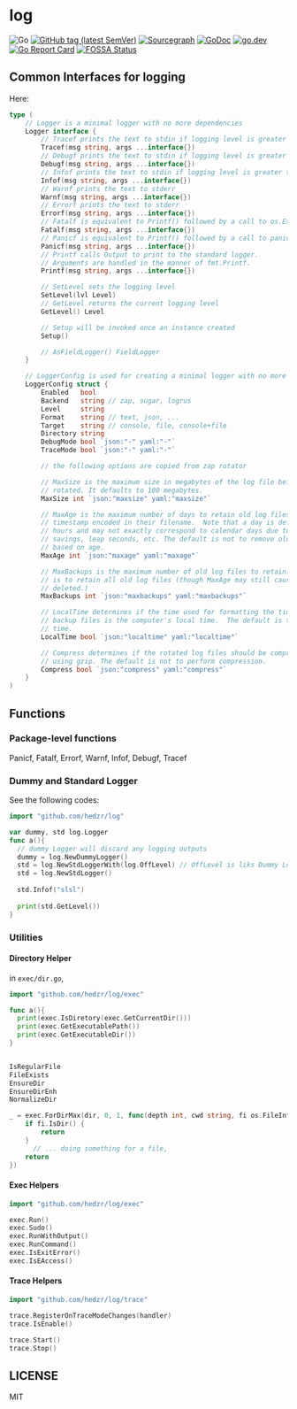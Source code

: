 # log


<!-- ![Build Status](https://travis-ci.org/hedzr/log.svg?branch=master)](https://travis-ci.org/hedzr/log) -->
![Go](https://github.com/hedzr/log/workflows/Go/badge.svg)
[![GitHub tag (latest SemVer)](https://img.shields.io/github/tag/hedzr/log.svg?label=release)](https://github.com/hedzr/log/releases)
[![Sourcegraph](https://sourcegraph.com/github.com/hedzr/log/-/badge.svg)](https://sourcegraph.com/github.com/hedzr/log?badge)
[![GoDoc](https://img.shields.io/badge/godoc-reference-blue.svg?style=flat)](https://godoc.org/github.com/hedzr/log)
[![go.dev](https://img.shields.io/badge/go.dev-reference-green)](https://pkg.go.dev/github.com/hedzr/log)
[![Go Report Card](https://goreportcard.com/badge/github.com/hedzr/log)](https://goreportcard.com/report/github.com/hedzr/log)
[![FOSSA Status](https://app.fossa.com/api/projects/git%2Bgithub.com%2Fhedzr%2Flog.svg?type=shield)](https://app.fossa.com/projects/git%2Bgithub.com%2Fhedzr%2Flog?ref=badge_shield)



## Common Interfaces for logging

Here:

```go
type (
	// Logger is a minimal logger with no more dependencies
	Logger interface {
		// Tracef prints the text to stdin if logging level is greater than TraceLevel
		Tracef(msg string, args ...interface{})
		// Debugf prints the text to stdin if logging level is greater than DebugLevel
		Debugf(msg string, args ...interface{})
		// Infof prints the text to stdin if logging level is greater than InfoLevel
		Infof(msg string, args ...interface{})
		// Warnf prints the text to stderr
		Warnf(msg string, args ...interface{})
		// Errorf prints the text to stderr
		Errorf(msg string, args ...interface{})
		// Fatalf is equivalent to Printf() followed by a call to os.Exit(1).
		Fatalf(msg string, args ...interface{})
		// Panicf is equivalent to Printf() followed by a call to panic().
		Panicf(msg string, args ...interface{})
		// Printf calls Output to print to the standard logger.
		// Arguments are handled in the manner of fmt.Printf.
		Printf(msg string, args ...interface{})

		// SetLevel sets the logging level
		SetLevel(lvl Level)
		// GetLevel returns the current logging level
		GetLevel() Level

		// Setup will be invoked once an instance created
		Setup()

		// AsFieldLogger() FieldLogger
	}

	// LoggerConfig is used for creating a minimal logger with no more dependencies
	LoggerConfig struct {
		Enabled   bool
		Backend   string // zap, sugar, logrus
		Level     string
		Format    string // text, json, ...
		Target    string // console, file, console+file
		Directory string
		DebugMode bool `json:"-" yaml:"-"`
		TraceMode bool `json:"-" yaml:"-"`

		// the following options are copied from zap rotator

		// MaxSize is the maximum size in megabytes of the log file before it gets
		// rotated. It defaults to 100 megabytes.
		MaxSize int `json:"maxsize" yaml:"maxsize"`

		// MaxAge is the maximum number of days to retain old log files based on the
		// timestamp encoded in their filename.  Note that a day is defined as 24
		// hours and may not exactly correspond to calendar days due to daylight
		// savings, leap seconds, etc. The default is not to remove old log files
		// based on age.
		MaxAge int `json:"maxage" yaml:"maxage"`

		// MaxBackups is the maximum number of old log files to retain.  The default
		// is to retain all old log files (though MaxAge may still cause them to get
		// deleted.)
		MaxBackups int `json:"maxbackups" yaml:"maxbackups"`

		// LocalTime determines if the time used for formatting the timestamps in
		// backup files is the computer's local time.  The default is to use UTC
		// time.
		LocalTime bool `json:"localtime" yaml:"localtime"`

		// Compress determines if the rotated log files should be compressed
		// using gzip. The default is not to perform compression.
		Compress bool `json:"compress" yaml:"compress"`
	}
)
```



## Functions

### Package-level functions

Panicf, Fatalf, Errorf, Warnf, Infof, Debugf, Tracef

### Dummy and Standard Logger

See the following codes:

```go
import "github.com/hedzr/log"

var dummy, std log.Logger
func a(){
  // dummy Logger will discard any logging outputs
  dummy = log.NewDummyLogger()
  std = log.NewStdLoggerWith(log.OffLevel) // OffLevel is liks Dummy Logger
  std = log.NewStdLogger()
  
  std.Infof("slsl")
  
  print(std.GetLevel())
}
```

### Utilities

#### Directory Helper

in `exec/dir.go`,

```go
import "github.com/hedzr/log/exec"

func a(){
  print(exec.IsDiretory(exec.GetCurrentDir()))
  print(exec.GetExecutablePath())
  print(exec.GetExecutableDir())
}
```

```go

IsRegularFile
FileExists
EnsureDir
EnsureDirEnh
NormalizeDir

```

```go
_ = exec.ForDirMax(dir, 0, 1, func(depth int, cwd string, fi os.FileInfo) (stop bool, err error) {
	if fi.IsDir() {
		return
	}
      // ... doing something for a file,
	return
})

```



#### Exec Helpers

```go
import "github.com/hedzr/log/exec"

exec.Run()
exec.Sudo()
exec.RunWithOutput()
exec.RunCommand()
exec.IsExitError()
exec.IsEAccess()
```



#### Trace Helpers

```go
import "github.com/hedzr/log/trace"

trace.RegisterOnTraceModeChanges(handler)
trace.IsEnable()

trace.Start()
trace.Stop()
```







## LICENSE

MIT

